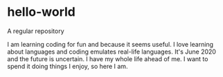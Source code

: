 # hello-world
A regular repository

I am learning coding for fun and because it seems useful.
I love learning about languages and coding emulates real-life languages.
It's June 2020 and the future is uncertain.
I have my whole life ahead of me.
I want to spend it doing things I enjoy, so here I am.
